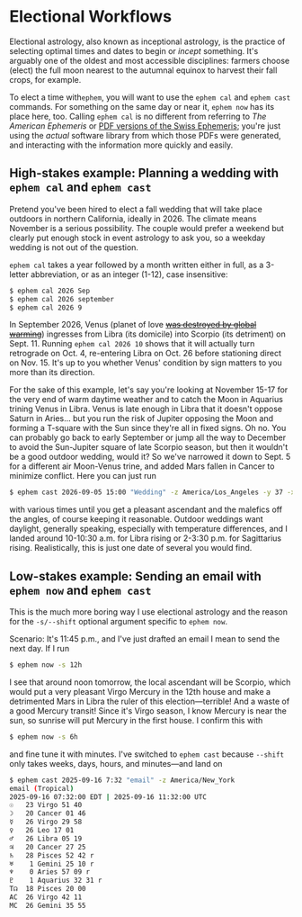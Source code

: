 # Electional Workflows

Electional astrology, also known as inceptional astrology, is the practice of selecting optimal times and dates to begin or *incept* something. It's arguably one of the oldest and most accessible disciplines: farmers choose (elect) the full moon nearest to the autumnal equinox to  harvest their fall crops, for example.

To elect a time with`ephem`, you will want to use the `ephem cal` and `ephem cast` commands. For something on the same day or near it, `ephem now` has its place here, too. Calling `ephem cal` is no different from referring to *The American Ephemeris* or [PDF versions of the Swiss Ephemeris](https://www.astro.com/swisseph/swepha_e.htm); you're just using the *actual* software library from which those PDFs were generated, and interacting with the information more quickly and easily.

## High-stakes example: Planning a wedding with `ephem cal` and `ephem cast`
Pretend you've been hired to elect a fall wedding that will take place outdoors in northern California, ideally in 2026. The climate means November is a serious possibility. The couple would prefer a weekend but clearly put enough stock in event astrology to ask you, so a weekday wedding is not out of the question.

`ephem cal` takes a year followed by a month written either in full, as a 3-letter abbreviation, or as an integer (1-12), case insensitive:

```sh
$ ephem cal 2026 Sep
$ ephem cal 2026 september
$ ephem cal 2026 9
```

In September 2026, Venus (planet of love [~~was destroyed by global warming~~](https://www.youtube.com/watch?v=qooWnw5rEcI)) ingresses from Libra (its domicile) into Scorpio (its detriment) on Sept. 11. Running `ephem cal 2026 10` shows that it will actually turn retrograde on Oct. 4, re-entering Libra on Oct. 26 before stationing direct on Nov. 15. It's up to you whether Venus' condition by sign matters to you more than its direction.

For the sake of this example, let's say you're looking at November 15-17 for the very end of warm daytime weather and to catch the Moon in Aquarius trining Venus in Libra. Venus is late enough in Libra that it doesn't oppose Saturn in Aries... but you run the risk of Jupiter opposing the Moon and forming a T-square with the Sun since they're all in fixed signs. Oh no. You can probably go back to early September or jump all the way to December to avoid the Sun-Jupiter square of late Scorpio season, but then it wouldn't be a good outdoor wedding, would it? So we've narrowed it down to Sept. 5 for a different air Moon-Venus trine, and added Mars fallen in Cancer to minimize conflict. Here you can just run

```sh
$ ephem cast 2026-09-05 15:00 "Wedding" -z America/Los_Angeles -y 37 -x -122
```

with various times until you get a pleasant ascendant and the malefics off the angles, of course keeping it reasonable. Outdoor weddings want daylight, generally speaking, especially with temperature differences, and I landed around 10-10:30 a.m. for Libra rising or 2-3:30 p.m. for Sagittarius rising. Realistically, this is just one date of several you would find.

## Low-stakes example: Sending an email with `ephem now` and `ephem cast`
This is the much more boring way I use electional astrology and the reason for the `-s/--shift` optional argument specific to `ephem now`.

Scenario: It's 11:45 p.m., and I've just drafted an email I mean to send the next day. If I run
```sh
$ ephem now -s 12h
```

I see that around noon tomorrow, the local ascendant will be Scorpio, which would put a very pleasant Virgo Mercury in the 12th house and make a detrimented Mars in Libra the ruler of this election—terrible! And a waste of a good Mercury transit!  Since it's Virgo season, I know Mercury is near the sun, so sunrise will put Mercury in the first house. I confirm this with

```sh
$ ephem now -s 6h
```

and fine tune it with minutes. I've switched to `ephem cast` because `--shift` only takes weeks, days, hours, and minutes—and land on

```sh
$ ephem cast 2025-09-16 7:32 "email" -z America/New_York
email (Tropical)
2025-09-16 07:32:00 EDT | 2025-09-16 11:32:00 UTC
☉   23 Virgo 51 40
☽   20 Cancer 01 46
☿   26 Virgo 29 58
♀   26 Leo 17 01
♂   26 Libra 05 19
♃   20 Cancer 27 25
♄   28 Pisces 52 42 r
♅    1 Gemini 25 10 r
♆    0 Aries 57 09 r
♇    1 Aquarius 32 31 r
T☊  18 Pisces 20 00
AC  26 Virgo 42 11
MC  26 Gemini 35 55
```
